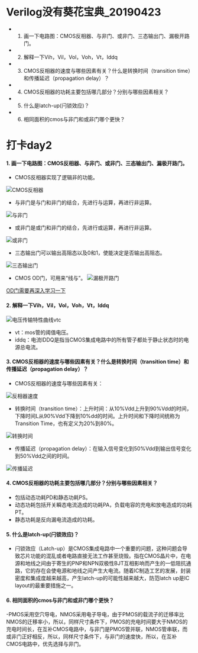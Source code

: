 # Verilog没有葵花宝典_20190423

- 1. 画一下电路图：CMOS反相器、与非门、或非门、三态输出门、漏极开路门。
- 2. 解释一下Vih，Vil，Vol，Voh，Vt，Iddq
- 3. CMOS反相器的速度与哪些因素有关？什么是转换时间（transition time）和传播延迟（propagation delay）？
- 4. CMOS反相器的功耗主要包括哪几部分？分别与哪些因素相关？
- 5. 什么是latch-up(闩锁效应)？
- 6. 相同面积的cmos与非门和或非门哪个更快？

# 打卡day2

#### 1. 画一下电路图：CMOS反相器、与非门、或非门、三态输出门、漏极开路门。

- CMOS反相器实现了逻辑非的功能。

![CMOS反相器](https://github.com/TiankUo105/Digital_Front_End_Verilog/blob/master/picture/day2/cmos反相器.png)

- 与非门是与门和非门的结合，先进行与运算，再进行非运算。

![与非门](https://github.com/TiankUo105/Digital_Front_End_Verilog/blob/master/picture/day2/与非门.png)

- 或非门是或门和非门的结合，先进行或运算，再进行非运算。

![或非门](https://github.com/TiankUo105/Digital_Front_End_Verilog/blob/master/picture/day2/或非门.png)

- 三态输出门可以输出高阻态以及0和1，使能决定是否输出高阻态。

![三态输出门](https://github.com/TiankUo105/Digital_Front_End_Verilog/blob/master/picture/day2/三态输出门.png)

- CMOS OD门，可用来“线与”。
![漏极开路门](https://github.com/TiankUo105/Digital_Front_End_Verilog/blob/master/picture/day2/漏极开路门.png)

[OD门需要再深入学习一下](http://www.elecfans.com/baike/bandaoti/jichuzhishi/20100304178298.html)

#### 2. 解释一下Vih，Vil，Vol，Voh，Vt，Iddq

![电压传输特性曲线vtc](https://github.com/TiankUo105/Digital_Front_End_Verilog/blob/master/picture/day2/电压传输特性曲线vtc.png)

- vt：mos管的阈值电压。
- iddq：电流IDDQ是指当CMOS集成电路中的所有管子都处于静止状态时的电源总电流。

#### 3. CMOS反相器的速度与哪些因素有关？什么是转换时间（transition time）和传播延迟（propagation delay）？

- CMOS反相器的速度与哪些因素有关：

![反相器速度](https://github.com/TiankUo105/Digital_Front_End_Verilog/blob/master/picture/day2/反相器速度.png)

- 转换时间（transition time）：上升时间：从10%Vdd上升到90%Vdd的时间，下降时间L从90%Vdd下降到10%dd的时间。上升时间和下降时间统称为Transition Time，也有定义为20%到80%。

![转换时间](https://github.com/TiankUo105/Digital_Front_End_Verilog/blob/master/picture/day2/转换时间.png)

- 传播延迟（propagation delay）：在输入信号变化到50%Vdd到输出信号变化到50%Vdd之间的时间。

![传播延迟](https://github.com/TiankUo105/Digital_Front_End_Verilog/blob/master/picture/day2/传播延迟.png)

#### 4. CMOS反相器的功耗主要包括哪几部分？分别与哪些因素相关？

- 包括动态功耗PD和静态功耗PS。
- 动态功耗包括开关瞬态电流造成的功耗PA，负载电容的充电和放电造成的功耗PT。
- 静态功耗是反向漏电流造成的功耗。

#### 5. 什么是latch-up(闩锁效应)？

- 闩锁效应（Latch-up）是CMOS集成电路中一个重要的问题，这种问题会导致芯片功能的混乱或者电路直接无法工作甚至烧毁。指在CMOS晶片中，在电源和地线之间由于寄生的PNP和NPN双极性BJT互相影响而产生的一低阻抗通路，它的存在会使电源和地线之间产生大电流。随着IC制造工艺的发展，封装密度和集成度越来越高，产生latch-up的可能性越来越大，防范latch up是IC layout的最重要措施之一。

#### 6. 相同面积的cmos与非门和或非门哪个更快？

-PMOS采用空穴导电，NMOS采用电子导电，由于PMOS的载流子的迁移率比NMOS的迁移率小，所以，同样尺寸条件下，PMOS的充电时间要大于NMOS的充电时间长，在互补CMOS电路中，与非门是PMOS管并联，NMOS管串联，而或非门正好相反，所以，同样尺寸条件下，与非门的速度快，所以，在互补CMOS电路中，优先选择与非门。


